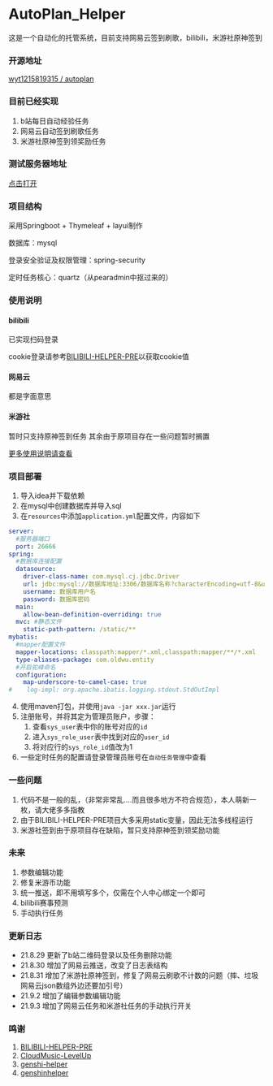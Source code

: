 # AutoPlan_Helper
这是一个自动化的托管系统，目前支持网易云签到刷歌，bilibili，米游社原神签到

### 开源地址
[wyt1215819315 / autoplan](https://github.com/wyt1215819315/autoplan)

### 目前已经实现
1. b站每日自动经验任务
2. 网易云自动签到刷歌任务
3. 米游社原神签到领奖励任务

### 测试服务器地址
<a href="https://auto.oldwu.top/" target="_blank">点击打开</a>

### 项目结构
采用Springboot + Thymeleaf + layui制作

数据库：mysql

登录安全验证及权限管理：spring-security

定时任务核心：quartz（从pearadmin中抠过来的）

### 使用说明
#### bilibili
已实现扫码登录

cookie登录请参考<a href="https://github.com/JunzhouLiu/BILIBILI-HELPER-PRE">BILIBILI-HELPER-PRE</a>以获取cookie值
#### 网易云
都是字面意思

#### 米游社
暂时只支持原神签到任务
其余由于原项目存在一些问题暂时搁置

[更多使用说明请查看](https://blog.oldwu.top/index.php/archives/84/#toc_5)

### 项目部署
1. 导入idea并下载依赖
2. 在mysql中创建数据库并导入sql
3. 在`resources`中添加`application.yml`配置文件，内容如下
```yaml
server:
  #服务器端口
  port: 26666
spring:
  #数据库连接配置
  datasource:
    driver-class-name: com.mysql.cj.jdbc.Driver
    url: jdbc:mysql://数据库地址:3306/数据库名称?characterEncoding=utf-8&useSSL=false&serverTimezone=Asia/Shanghai
    username: 数据库用户名
    password: 数据库密码
  main:
    allow-bean-definition-overriding: true
  mvc: #静态文件
    static-path-pattern: /static/**
mybatis:
  #mapper配置文件
  mapper-locations: classpath:mapper/*.xml,classpath:mapper/**/*.xml
  type-aliases-package: com.oldwu.entity
  #开启驼峰命名
  configuration:
    map-underscore-to-camel-case: true
#    log-impl: org.apache.ibatis.logging.stdout.StdOutImpl
```
4. 使用maven打包，并使用`java -jar xxx.jar`运行
5. 注册账号，并将其定为管理员账户，步骤：
   1. 查看`sys_user`表中你的账号对应的`id`
    2. 进入`sys_role_user`表中找到对应的`user_id`
    3. 将对应行的`sys_role_id`值改为1
6. 一些定时任务的配置请登录管理员账号在`自动任务管理`中查看


### 一些问题
1. 代码不是一般的乱，（非常非常乱....而且很多地方不符合规范），本人萌新一枚，请大佬多多指教
3. 由于BILIBILI-HELPER-PRE项目大多采用static变量，因此无法多线程运行
4. 米游社签到由于原项目存在缺陷，暂只支持原神签到领奖励功能

### 未来
1. 参数编辑功能
2. 修复米游币功能
2. 统一推送，即不用填写多个，仅需在个人中心绑定一个即可
3. bilibili赛事预测
4. 手动执行任务

### 更新日志
* 21.8.29 更新了b站二维码登录以及任务删除功能
* 21.8.30 增加了网易云推送，改变了日志表结构
* 21.8.31 增加了米游社原神签到，修复了网易云刷歌不计数的问题（摔、垃圾网易云json数组外边还要加引号）
* 21.9.2 增加了编辑参数编辑功能
* 21.9.3 增加了网易云任务和米游社任务的手动执行开关

### 鸣谢
1. <a href="https://github.com/JunzhouLiu/BILIBILI-HELPER-PRE">BILIBILI-HELPER-PRE</a>
2. <a href="https://github.com/secriy/CloudMusic-LevelUp">CloudMusic-LevelUp</a>
3. <a href="https://github.com/PonKing66/genshi-helper">genshi-helper</a>
4. <a href="https://github.com/y1ndan/genshinhelper">genshinhelper</a>

